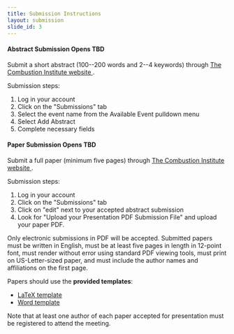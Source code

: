 ```yaml
---
title: Submission Instructions
layout: submission
slide_id: 3
---
```


#### Abstract Submission Opens TBD

Submit a short abstract (100--200 words and 2--4 keywords) through [The Combustion Institute website <i class="fa fa-external-link fa-fw" aria-hidden="true"></i>](https://ams.combustioninstitute.org/).

Submission steps:

1. Log in your account
2. Click on the "Submissions" tab
3. Select the event name from the Available Event pulldown menu
4. Select Add Abstract
5. Complete necessary fields

#### Paper Submission Opens TBD

Submit a full paper (minimum five pages) through [The Combustion Institute website <i class="fa fa-external-link fa-fw" aria-hidden="true"></i>](https://ams.combustioninstitute.org/).

Submission steps:

1. Log in your account
2. Click on the "Submissions" tab
3. Click on "edit" next to your accepted abstract submission
4. Look for "Upload your Presentation PDF Submission File" and upload your paper PDF.

Only electronic submissions in PDF will be accepted. Submitted papers must be written in English, must be at least five pages in length in 12-point font, must render without error using standard PDF viewing tools, must print on US-Letter-sized paper, and must include the author names and affiliations on the first page.

Papers should use the **provided templates**:

- [<i class="fa fa-file-text-o fa-fw" aria-hidden="true"></i>LaTeX template](./assets/wssci-latex-template-0.3.1.zip)
- [<i class="fa fa-file-word-o fa-fw" aria-hidden="true"></i>Word template](./assets/2020-WSSCI-Spring_PaperTemplate.docx)

Note that at least one author of each paper accepted for presentation must be registered to attend the meeting.
